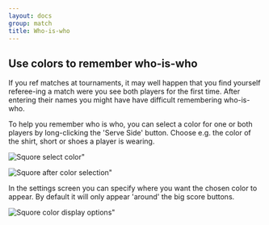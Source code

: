 ```yaml
---
layout: docs
group: match
title: Who-is-who
---
```

## Use colors to remember who-is-who

If you ref matches at tournaments, it may well happen that you find yourself referee-ing a match were you see both players for the first time.
After entering their names you might have have difficult remembering who-is-who.

To help you remember who is who, you can select a color for one or both players by long-clicking the 'Serve Side' button.
Choose e.g. the color of the shirt, short or shoes a player is wearing.

![Squore select color"](/img/sb.main.08.select.color.png)

![Squore after color selection"](/img/sb.main.09.with.colors.png)

In the settings screen you can specify where you want the chosen color to appear.
By default it will only appear 'around' the big score buttons.

![Squore color display options"](/img/sb.settings.playercolor.display.options.png)
